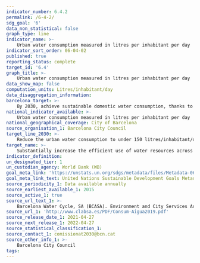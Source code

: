```yaml
---
indicator_number: 6.4.2
permalink: /6-4-2/
sdg_goal: '6'
data_non_statistical: false
graph_type: line
indicator_name: >-
    Urban water consumption measured in litres per inhabitant per day
indicator_sort_order: 06-04-02
published: true
reporting_status: complete
target_id: '6.4'
graph_title: >-
    Urban water consumption measured in litres per inhabitant per day
data_show_map: false
computation_units: Litres/inhabitant/day
data_disaggregation_information: 
barcelona_target: >-
    By 2030, achieve sustainable domestic water consumption, thanks to water efficiency and saving measures
national_indicator_available: >-
    Urban water consumption measured in litres per inhabitant per day
national_geographical_coverage: City of Barcelona
source_organisation_1: Barcelona City Council
target_line_2030: >-
    Reduce the urban water consumption to under 150 litres/inhabitant/day
target_name: >-
    Substantially increase the efficient use of water resources across all sectors, and ensure the sustainability of drinking water extraction and supply to address water scarcity and substantially reduce the number of people suffering from water scarcity
indicator_definition:
un_designated_tier: 1
un_custodian_agency: World Bank (WB)
goal_meta_link: 'https://unstats.un.org/sdgs/metadata/files/Metadata-06-04-02.pdf'
goal_meta_link_text: United Nations Sustainable Development Goals Metadata (pdf 894kB)
source_periodicity_1: Data available annually
source_earliest_available_1: 2015
source_active_1: true
source_url_text_1: >-
    Barcelona Water Cycle, SA (BCASA). Environment and City Services Area
source_url_1: 'http://www.clabsa.es/PDF/Consum-Aigua2019.pdf'
source_release_date_1: 2021-04-27
source_next_release_1: 2022-04-27
source_statistical_classification_1: 
source_contact_1: comissionat2030@bcn.cat
source_other_info_1: >-
    Barcelona City Council
tags:
---
```

